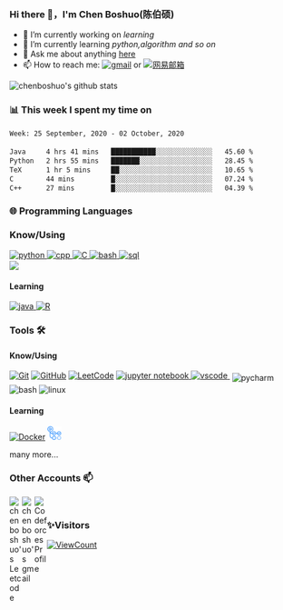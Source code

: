### Hi there 👋，I'm Chen Boshuo(陈伯硕)

-   🔭 I’m currently working on *learning*
-   🌱 I’m currently learning *python,algorithm and so on*
-   💬 Ask me about anything [here](https://github.com/chenboshuo/chenboshuo/issues)
-   📫 How to reach me:
[![gmail](https://img.shields.io/badge/-chenboshuo2000@gmail.com-c14438?style=flat-square&logo=Gmail&logoColor=white&link=mailto:chenboshuo2000@gmail.com)](mailto:chenboshuo2000@gmail.com)
or
[![网易邮箱](https://img.shields.io/badge/-chenboshuo.hi@163.com-c14438?style=flat-square&link=mailto:chenboshuo.hi@163.com)](mailto:chenboshuo.hi@163.com)

![chenboshuo's github stats](https://github-readme-stats.vercel.app/api?username=chenboshuo&show_icons=true)

<!-- - 😄 Pronouns: ...
- ⚡ Fun fact: ... -->
### 📊 **This week I spent my time on**
<!--START_SECTION:waka-->
```text
Week: 25 September, 2020 - 02 October, 2020

Java     4 hrs 41 mins   ███████████░░░░░░░░░░░░░░   45.60 % 
Python   2 hrs 55 mins   ███████░░░░░░░░░░░░░░░░░░   28.45 % 
TeX      1 hr 5 mins     ██░░░░░░░░░░░░░░░░░░░░░░░   10.65 % 
C        44 mins         █░░░░░░░░░░░░░░░░░░░░░░░░   07.24 % 
C++      27 mins         █░░░░░░░░░░░░░░░░░░░░░░░░   04.39 %
```
<!--END_SECTION:waka-->
### 🌐 Programming Languages

### Know/Using

<a href="https://github.com/chenboshuo/learn_python">
  <img height=20px alt="python" src="https://img.shields.io/badge/-Python-black?style=flat&logo=python">
</a>

<a href="https://github.com/chenboshuo/learn_cpp">
  <img height=20px alt="cpp" src="https://img.shields.io/badge/c++%20-%2300599C.svg?&style=for-the-badge&logo=c%2B%2B&logoColor=white">
</a>
<a href="https://github.com/chenboshuo/learn_c">
  <img height=20px alt="C" src="https://img.shields.io/badge/c%20-%2300599C.svg?&style=for-the-badge&logo=c&logoColor=white">
</a>
<a href="https://github.com/chenboshuo/bash_script">
  <img height=50px alt='bash' src="https://img.icons8.com/bubbles/2x/console.png">
</a>
<a href="https://github.com/chenboshuo/learn_database">
  <img height=30px alt="sql" src="https://img.icons8.com/ios-filled/2x/sql.png">
</a>

<br>
<a href="https://github.com/chenboshuo">
  <img align="center" src="https://github-readme-stats.vercel.app/api/top-langs/?username=chenboshuo&layout=compact">
</a>



#### Learning

<a href="https://github.com/chenboshuo/learn_java">
  <img height=20px alt="java" src="https://img.shields.io/badge/Java-orange?style=flat&logo=java&logoColor=white">
</a>
<a href="https://github.com/chenboshuo/learn_r">
  <img alt="R" height=20px src="https://img.shields.io/badge/-R_language-gray?style=flat&logo=R" />  
</a>
<br>

### Tools 🛠️

#### Know/Using

[![Git](https://img.shields.io/badge/-Git-black?style=flat&logo=git)](https://github.com/chenboshuo)
[![GitHub](https://img.shields.io/badge/-GitHub-181717?style=flat&logo=github)](https://github.com/chenboshuo)
[![LeetCode](https://img.shields.io/badge/-LeetCode-02569B?style=flat&logo=leetCode)](https://github.com/chenboshuo)
<a href="https://jupyter.org/">
  <img src="https://img.shields.io/badge/-jupyter_notebook-gray?style=flat&logo=jupyter" alt="jupyter notebook" height=20px>
</a>
<a href="https://jupyter.org/">
  <img src="https://img.shields.io/badge/Visual_Studio_Code-007ACC?style=flat-square&logo=Visual-Studio-Code&logoColor=white" alt="vscode" height=20px>
</a>
<img src="https://github.com/sudnyeshtalekar/sudnyeshtalekar/blob/master/Assets/jetbrains_pycharm.svg" alt="pycharm" style="vertical-align:top; margin:4px" height=20px>
<img alt="bash" width="26px" src="https://upload.wikimedia.org/wikipedia/commons/0/01/Windows_Terminal_Logo_256x256.png" />
<img height="20" alt= "linux" src="https://img.shields.io/badge/-linux-lightgray?style=flat&logo=linux&logoColor=white">
<br>

#### Learning

[![Docker](https://img.shields.io/badge/-Docker-black?style=flat&logo=docker)](https://github.com/chenboshuo)
[<img src="https://raw.githubusercontent.com/Delta456/Delta456/master/img/actions.png" alt="actions logo" width="24">](https://github.com/features/actions)

 many more...
### Other Accounts 📫

<a href="https://leetcode.com/chenboshuo/">
  <img align="left" alt="chenboshuo's Leetcode" width="22px" src="https://cdn.jsdelivr.net/npm/simple-icons@v3/icons/leetcode.svg" />
</a>
<a href="mailto:chenboshuo2000@gmail.com">
  <img align="left" alt="chenboshuo's gmail" width="22px" src="https://cdn.jsdelivr.net/npm/simple-icons@v3/icons/gmail.svg" />
</a>
<a href="https://codeforces.com/profile/chenboshuo">
  <img align="left" alt="Codeforces Profile" width="22px" src="https://cdn.jsdelivr.net/npm/simple-icons@3.5.0/icons/codeforces.svg" />
</a>

<br>

### ✨Visitors

[![ViewCount](https://views.whatilearened.today/views/github/chenboshuo/ismlhbb.svg?cache=remove)](#)


<!-- [![Go](https://img.shields.io/badge/-Go-black?style=flat&logo=go)](https://github.com/chenboshuo)

[![SpringBoot](https://img.shields.io/badge/-Springboot-black?style=flat&logo=spring)](https://github.com/chenboshuo)
[![Tensorflow](https://img.shields.io/badge/-Tensorflow-gray?style=flat&logo=tensorflow)](https://github.com/chenboshuo)
[![AzureDevops](https://img.shields.io/badge/-AzureDevops-0175C2?style=flat&logo=azureDevops)](https://github.com/chenboshuo)
[![Travis](https://img.shields.io/badge/-Travis-red?style=flat&logo=travis)](https://github.com/chenboshuo)

[![JavaScript](https://img.shields.io/badge/-JavaScript-black?style=flat&logo=javascript)](https://github.com/chenboshuo)
[![HTML5](https://img.shields.io/badge/-HTML5-E34F26?style=flat&logo=html5&logoColor=white)](https://github.com/chenboshuo)
[![CSS3](https://img.shields.io/badge/-CSS3-1572B6?style=flat&logo=css3)](https://github.com/chenboshuo)
[![Bootstrap](https://img.shields.io/badge/-Bootstrap-563D7C?style=flat&logo=bootstrap)](https://github.com/chenboshuo)
[![React](https://img.shields.io/badge/-React-black?style=flat&logo=react)](https://github.com/chenboshuo)


[![Nodejs](https://img.shields.io/badge/-Nodejs-black?style=flat&logo=Node.js)](https://github.com/chenboshuo)

[![Redis](https://img.shields.io/badge/-Redis-black?style=flat&logo=redis)](https://github.com/chenboshuo)

[![MySQL](https://img.shields.io/badge/-MySQL-black?style=flat&logo=mysql)](https://github.com/chenboshuo)

[![GitLab](https://img.shields.io/badge/-GitLab-FCA121?style=flat&logo=gitlab)](https://gitlab.com/hritik5102)  -->
